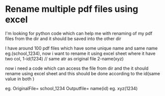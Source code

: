# Rename multiple pdf files using excel
I'm looking for python code which can help me with renaming of my pdf files from the dir 
and it should be saved into the other dir

I have around 100 pdf files which have some unique name and same name eg.(school_1234),
now i want to rename it using excel sheet where it have two col,
1-id(1234) // same atr as original file
2-name(xyz)

now i need a code which can access the file from dir and the it should rename using excel sheet
and this should be done according to the id(same value in both )

eg.
OriginalFile= school_1234
Outputfile= name(id) eg. xyz(1234)
